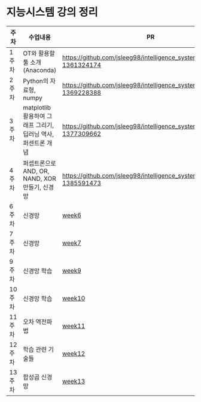 # 지능시스템 강의 정리

|주차|수업내용| PR |
|--|--|--|
|1주차|OT와 활용할 툴 소개(Anaconda)| https://github.com/jsleeg98/intelligence_system/pull/1#issue-1361324174 |
|2주차|Python의 자료형, numpy| https://github.com/jsleeg98/intelligence_system/pull/3#issue-1369228388 |
|3주차|matplotlib 활용하여 그래프 그리기, 딥러닝 역사, 퍼센트론 개념|https://github.com/jsleeg98/intelligence_system/pull/5#issue-1377309662|
|4주차|퍼셉트론으로 AND, OR, NAND, XOR 만들기, 신경망|https://github.com/jsleeg98/intelligence_system/pull/7#issue-1385591473|
|6주차|신경망|[week6](https://github.com/jsleeg98/intelligence_system/tree/master/week6)|
|7주차|신경망|[week7](https://github.com/jsleeg98/intelligence_system/tree/master/week7)|
|9주차|신경망 학습|[week9](https://github.com/jsleeg98/intelligence_system/tree/master/week9)|
|10주차|신경망 학습|[week10](https://github.com/jsleeg98/intelligence_system/tree/master/week10)|
|11주차|오차 역전파법|[week11](https://github.com/jsleeg98/intelligence_system/tree/master/week11)|
|12주차|학습 관련 기술들|[week12](https://github.com/jsleeg98/intelligence_system/tree/master/week12)|
|13주차|합성곱 신경망|[week13](https://github.com/jsleeg98/intelligence_system/tree/master/week13)|